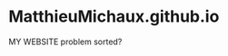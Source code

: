 # MatthieuMichaux.github.io
<!DOCTYPE htlm>
<htlm lang="en">
  <head> 
    <meta charset="UTF-8">
    <meta http-equiv="X-UA-Compatible" content="IE=edge">
    <meta name="viewport" content="width=device-width, initial-scale=1.0">
    <title1>MY WEBSITE</title1>
    <title2>problem sorted?</title2>
  </head>
<!--end of head>
<!-- This htlm language to put comments down; as long as its not Java no need for//>
<!--start of body>
  <body>
  

  </body>
</htlm>
